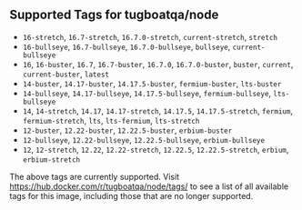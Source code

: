 ## Supported Tags for tugboatqa/node

* `16-stretch`, `16.7-stretch`, `16.7.0-stretch`, `current-stretch`, `stretch`
* `16-bullseye`, `16.7-bullseye`, `16.7.0-bullseye`, `bullseye`, `current-bullseye`
* `16`, `16-buster`, `16.7`, `16.7-buster`, `16.7.0`, `16.7.0-buster`, `buster`, `current`, `current-buster`, `latest`
* `14-buster`, `14.17-buster`, `14.17.5-buster`, `fermium-buster`, `lts-buster`
* `14-bullseye`, `14.17-bullseye`, `14.17.5-bullseye`, `fermium-bullseye`, `lts-bullseye`
* `14`, `14-stretch`, `14.17`, `14.17-stretch`, `14.17.5`, `14.17.5-stretch`, `fermium`, `fermium-stretch`, `lts`, `lts-fermium`, `lts-stretch`
* `12-buster`, `12.22-buster`, `12.22.5-buster`, `erbium-buster`
* `12-bullseye`, `12.22-bullseye`, `12.22.5-bullseye`, `erbium-bullseye`
* `12`, `12-stretch`, `12.22`, `12.22-stretch`, `12.22.5`, `12.22.5-stretch`, `erbium`, `erbium-stretch`

The above tags are currently supported. Visit https://hub.docker.com/r/tugboatqa/node/tags/ to see a list of all available tags for this image, including those that are no longer supported.
